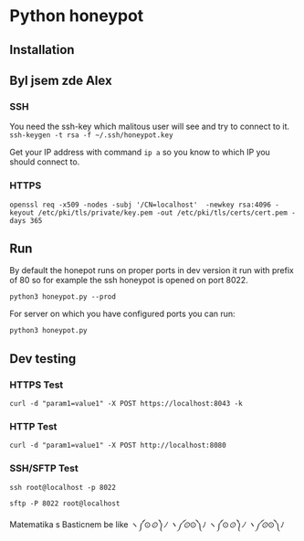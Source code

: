 # Python honeypot

## Installation
## Byl jsem zde Alex
### SSH

You need the ssh-key which malitous user will see and try to connect to it.
`ssh-keygen -t rsa -f ~/.ssh/honeypot.key`

Get your IP address with command
`ip a`
so you know to which IP you should connect to.

### HTTPS

`openssl req -x509 -nodes -subj '/CN=localhost'  -newkey rsa:4096 -keyout /etc/pki/tls/private/key.pem -out /etc/pki/tls/certs/cert.pem -days 365`

## Run

By default the honepot runs on proper ports in dev version it run with prefix of 80
so for example the ssh honeypot is opened on port 8022.

`python3 honeypot.py --prod`

For server on which you have configured ports you can run:

`python3 honeypot.py`

## Dev testing

### HTTPS Test

`curl -d "param1=value1" -X POST https://localhost:8043 -k`

### HTTP Test

`curl -d "param1=value1" -X POST http://localhost:8080`

### SSH/SFTP Test

`ssh root@localhost -p 8022`

`sftp -P 8022 root@localhost`

Matematika s Basticnem be like ヽ༼⊙_⊙༽ﾉ ヽ༼⊙_⊙༽ﾉ ヽ༼⊙_⊙༽ﾉ ヽ༼⊙_⊙༽ﾉ
